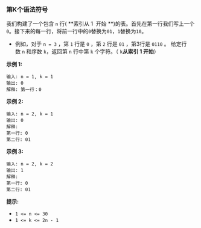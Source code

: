 ### 第K个语法符号 ###
我们构建了一个包含 `n` 行( **索引从 1  开始 **)的表。首先在第一行我们写上一个 `0`。接下来的每一行，将前一行中的`0`替换为`01`，`1`替换为`10`。

* 例如，对于 `n = 3` ，第 `1` 行是 `0` ，第 `2` 行是 `01` ，第3行是 `0110` 。
给定行数 `n` 和序数 `k`，返回第 `n` 行中第 `k` 个字符。（ `k`**从索引 1 开始**）



**示例 1:**

```
输入: n = 1, k = 1
输出: 0
解释: 第一行：0
```

**示例 2:**

```
输入: n = 2, k = 1
输出: 0
解释: 
第一行: 0 
第二行: 01
```

**示例 3:**

```
输入: n = 2, k = 2
输出: 1
解释:
第一行: 0
第二行: 01
```



**提示:**

* `1 <= n <= 30`
* `1 <= k <= 2n - 1`

